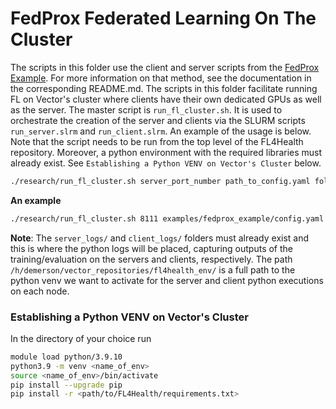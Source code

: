 # FedProx Federated Learning On The Cluster

The scripts in this folder use the client and server scripts from the [FedProx Example](/examples/fedprox_example/). For more information on that method, see the documentation in the corresponding README.md. The scripts in this folder facilitate running FL on Vector's cluster where clients have their own dedicated GPUs as well as the server. The master script is `run_fl_cluster.sh`. It is used to orchestrate the creation of the server and clients via the SLURM scripts `run_server.slrm` and `run_client.slrm`. An example of the usage is below. Note that the script needs to be run from the top level of the FL4Health repository. Moreover, a python environment with the required libraries must already exist.  See `Establishing a Python VENV on Vector's Cluster` below.

```bash
./research/run_fl_cluster.sh server_port_number path_to_config.yaml folder_for_server_logs/ folder_for_client_logs/ path_to_desired_venv/
```
__An example__
```bash
./research/run_fl_cluster.sh 8111 examples/fedprox_example/config.yaml research/fedprox_cluster/server_logs/ research/fedprox_cluster/client_logs/ /h/demerson/vector_repositories/fl4health_env/
```

__Note__: The `server_logs/` and `client_logs/` folders must already exist and this is where the python logs will be placed, capturing outputs of the training/evaluation on the servers and clients, respectively. The path `/h/demerson/vector_repositories/fl4health_env/` is a full path to the python venv we want to activate for the server and client python executions on each node.

### Establishing a Python VENV on Vector's Cluster

In the directory of your choice run

```bash
module load python/3.9.10
python3.9 -m venv <name_of_env>
source <name_of_env>/bin/activate
pip install --upgrade pip
pip install -r <path/to/FL4Health/requirements.txt>
```
